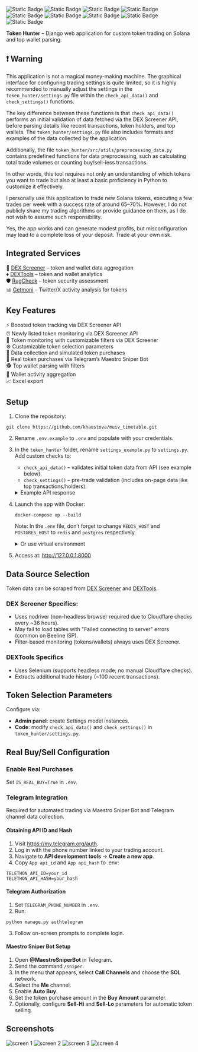 
![Static Badge](https://img.shields.io/badge/Python-3.12.5-orange) ![Static Badge](https://img.shields.io/badge/Django-5.1-blue) ![Static Badge](https://img.shields.io/badge/Django_Telethon-1.4.0-blue) ![Static Badge](https://img.shields.io/badge/Celery-5.4.0-blue) ![Static Badge](https://img.shields.io/badge/Nodriver-0.36-blue) ![Static Badge](https://img.shields.io/badge/PostgreSQL-14.15-purple) ![Static Badge](https://img.shields.io/badge/Redis-6.0.16-purple) ![Static Badge](https://img.shields.io/badge/DEX_Screener_API-v1-purple) ![Static Badge](https://img.shields.io/badge/Solana-yellow) 

**Token Hunter** – Django web application for custom token trading on Solana and top wallet parsing.

## :exclamation: Warning
This application is not a magical money-making machine. The graphical interface for configuring trading settings is quite limited, so it is highly recommended to manually adjust the settings in the `token_hunter/settings.py` file within the `check_api_data()` and `check_settings()` functions.  
  
The key difference between these functions is that `check_api_data()` performs an initial validation of data fetched via the DEX Screener API, before parsing details like recent transactions, token holders, and top wallets. The `token_hunter/settings.py` file also includes formats and examples of the data collected by the application.  
  
Additionally, the file `token_hunter/src/utils/preprocessing_data.py` contains predefined functions for data preprocessing, such as calculating total trade volumes or counting buy/sell-less transactions.  
  
In other words, this tool requires not only an understanding of which tokens you want to trade but also at least a basic proficiency in Python to customize it effectively.  
  
I personally use this application to trade new Solana tokens, executing a few trades per week with a success rate of around 65–70%. However, I do not publicly share my trading algorithms or provide guidance on them, as I do not wish to assume such responsibility.

Yes, the app works and can generate modest profits, but misconfiguration may lead to a complete loss of your deposit. Trade at your own risk.  

## Integrated Services

:gem:  [DEX Screener](https://dexscreener.com/) – token and wallet data aggregation  
:diamonds: [DEXTools](https://www.dextools.io/) – token and wallet analytics  
:shield: [RugCheck](https://rugcheck.xyz/) – token security assessment  
:bar_chart: [Getmoni](https://discover.getmoni.io/) – Twitter/X activity analysis for tokens  

## Key Features

:zap: Boosted token tracking via DEX Screener API  
:alarm_clock: Newly listed token monitoring via DEX Screener API  
:mag_right: Token monitoring with customizable filters via DEX Screener  
:gear: Customizable token selection parameters  
:shopping_cart: Data collection and simulated token purchases  
:robot: Real token purchases via Telegram’s Maestro Sniper Bot  
:detective: Top wallet parsing with filters  
:page_with_curl: Wallet activity aggregation  
:chart_with_upwards_trend: Excel export  

## Setup

1. Clone the repository:

```
git clone https://github.com/khaustova/muiv_timetable.git
```

2. Rename `.env.example` to `.env` and populate with your credentials.

3. In the `token_hunter` folder, rename `settings_example.py` to `settings.py`. Add custom checks to:
    - `check_api_data()` – validates initial token data from API (see example below).
    - `check_settings()` – pre-trade validation (includes on-page data like top transactions/holders).
   
   <details>
   <summary>Example API response</summary>
      <code>{
        "chainId" : "solana",
        "dexId" : "raydium",  
        "url" : "https://dexscreener.com/solana/dqcj8kcnbdmm7kww4w4w9hvbhb7raellpt3raxsjmgnt",
        "pairAddress" : "DQcj8kcnBdMm7KWw4w4W9HVbhB7RAeLLPt3rAxsjmgnT",
        "baseToken" : {
            "address" : "B7NPUGvxC8BUF5a8BdxurBNxCjV3HwyN6DaRivtqNAjB",
            "name" : "Pi Network AI",
            "symbol" : "PiAI"
        },
        "quoteToken" : {
            "address" : "So11111111111111111111111111111111111111112",
            "name" : "Wrapped SOL",
            "symbol" : "SOL"
        },
        "priceNative" : "0.00000000000002174",
        "priceUsd" : "0.000000000004224",
        "txns" : {
            "m5" : {
                "buys" : 121,
                "sells" : 73
            },
            "h1" : {
                "buys" : 1050,
                "sells" : 706
            },
            "h6" : {
                "buys" : 8176,
                "sells" : 4854
            },
            "h24" : {
                "buys" : 8618,
                "sells" : 5078
            }
        },
        "volume" : {
            "h24" : 1017521.56,
            "h6" : 962844.46,
            "h1" : 120586.98,
            "m5" : 13581.37
        },
        "priceChange" : {
            "m5" : -28.15,
            "h1" : -40.1,
            "h6" : -49.48,
            "h24" : 507
        },
        "liquidity" : {
            "usd" : 30492.81,
            "base" : 3611984589615754,
            "quote" : 78.4331
        },
        "fdv" : 180343,
        "marketCap" : 180343,
        "pairCreatedAt" : 1739604349000,
        "info" : {
            "imageUrl" : "https://dd.dexscreener.com/ds-data/tokens/solana/B7NPUGvxC8BUF5a8BdxurBNxCjV3HwyN6DaRivtqNAjB.png?key=a838fa",
            "header" : "https://dd.dexscreener.com/ds-data/tokens/solana/B7NPUGvxC8BUF5a8BdxurBNxCjV3HwyN6DaRivtqNAjB/header.png?key=a838fa",
            "openGraph" : "https://cdn.dexscreener.com/token-images/og/solana/B7NPUGvxC8BUF5a8BdxurBNxCjV3HwyN6DaRivtqNAjB?timestamp=1739638500000",
            "websites" : [ {
                "label" : "Website",
                "url" : "https://pi-network.club"
            }, {
                "label" : "CoinMarketCap",
                "url" : "https://coinmarketcap.com/currencies/pi-network-ai/"
            } ],
            "socials" : [ {
                "type" : "twitter",
                "url" : "https://x.com/PiAICTO"
            }, {
                "type" : "telegram",
                "url" : "https://t.me/PiNetworkcto"
            } ]
        },
        "boosts" : {
            "active" : 500
        }
    }</code>

   </details>  

4. Launch the app with Docker:

    ```
    docker-compose up --build
    ```
    Note: In the `.env` file, don’t forget to change `REDIS_HOST` and `POSTGRES_HOST` to `redis` and `postgres` respectively.

    <details>
      <summary>Or use virtual environment</summary>

      * Ensure Redis and PostgreSQL are running.


      * Create venv:
        

      ```
      python3 -m venv .venv
      ```

      * Activate venv:

        * Linux/MacOS:  

        ```
        source .venv/bin/activate
        ```
      
        * Windows:  

        ```
        .venv\Scripts\activate
        ```

      * Install dependencies:

      ```
      pip install -r requirements.txt
      ```

      * Migrate DB:
        
      ```
      python3 manage.py migrate
      ```

      * Start Celery:
      
      ```
      celery -A core worker -l info
      ```

      * Run the server:  

      ```
      python3 manage.py runserver
      ```
      
    </details> 
  

5. Access at: http://127.0.0.1:8000 

## Data Source Selection

Token data can be scraped from [DEX Screener](https://dexscreener.com/) and [DEXTools](https://www.dextools.io/).

### DEX Screener Specifics:
- Uses nodriver (non-headless browser required due to Cloudflare checks every ~36 hours).
- May fail to load tables with "Failed connecting to server" errors (common on Beeline ISP).
- Filter-based monitoring (tokens/wallets) always uses DEX Screener.

### DEXTools Specifics
- Uses Selenium (supports headless mode; no manual Cloudflare checks).
- Extracts additional trade history (~100 recent transactions).

## Token Selection Parameters

Configure via:

- **Admin panel**: create Settings model instances.
- **Code**: modify `check_api_data()` and `check_settings()` in `token_hunter/settings.py`.

## Real Buy/Sell Configuration

### Enable Real Purchases

Set `IS_REAL_BUY=True` in `.env`.

### Telegram Integration

Required for automated trading via Maestro Sniper Bot and Telegram channel data collection.

#### Obtaining API ID and Hash

1. Visit https://my.telegram.org/auth.
2. Log in with the phone number linked to your trading account.
3. Navigate to **API development tools** → **Create a new app**.
4. Copy `App api_id` and `App api_hash` to .env:
```
TELETHON_API_ID=your_id
TELETHON_API_HASH=your_hash
```
#### Telegram Authorization

1. Set `TELEGRAM_PHONE_NUMBER` in `.env`.
2. Run: 

```
python manage.py authtelegram
```

3. Follow on-screen prompts to complete login.

#### Maestro Sniper Bot Setup

1. Open **@MaestroSniperBot** in Telegram.
2. Send the command `/sniper`.
3. In the menu that appears, select **Call Channels** and choose the **SOL** network.
4. Select the **Me** channel.
5. Enable **Auto Buy**.
6. Set the token purchase amount in the **Buy Amount** parameter.
7. Optionally, configure **Sell-Hi** and **Sell-Lo** parameters for automatic token selling.

## Screenshots
![screen 1](https://github.com/user-attachments/assets/db6a02e7-709e-471f-a421-1cc77ab6f9a5)
![screen 2](https://github.com/user-attachments/assets/37f8ce23-cb62-4a8f-a746-6207b6800c07)
![screen 3](https://github.com/user-attachments/assets/8a72cfb5-f4ed-4308-b41f-2a7c4a9d86ba)
![screen 4](https://github.com/user-attachments/assets/055a2a89-b87a-4f86-aa5d-a794f9476b97)
